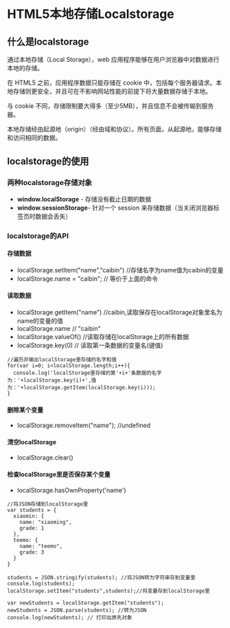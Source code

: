 # HTML5本地存储Localstorage



## 什么是localstorage
通过本地存储（Local Storage），web 应用程序能够在用户浏览器中对数据进行本地的存储。

在 HTML5 之前，应用程序数据只能存储在 cookie 中，包括每个服务器请求。本地存储则更安全，并且可在不影响网站性能的前提下将大量数据存储于本地。

与 cookie 不同，存储限制要大得多（至少5MB），并且信息不会被传输到服务器。

本地存储经由起源地（origin）（经由域和协议）。所有页面，从起源地，能够存储和访问相同的数据。
## localstorage的使用
### 两种localstorage存储对象
- **window.localStorage** - 存储没有截止日期的数据
- **window.sessionStorage**- 针对一个 session 来存储数据（当关闭浏览器标签页时数据会丢失）
### localstorage的API
#### 存储数据
- localStorage.setItem("name","caibin") //存储名字为name值为caibin的变量
- localStorage.name = "caibin"; // 等价于上面的命令
#### 读取数据
- localStorage.getItem("name") //caibin,读取保存在localStorage对象里名为name的变量的值
- localStorage.name // "caibin"
- localStorage.valueOf() //读取存储在localStorage上的所有数据
- localStorage.key(0) // 读取第一条数据的变量名(键值)

```
//遍历并输出localStorage里存储的名字和值
for(var i=0; i<localStorage.length;i++){
  console.log('localStorage里存储的第'+i+'条数据的名字为：'+localStorage.key(i)+',值为：'+localStorage.getItem(localStorage.key(i)));
}
```
#### 删除某个变量
- localStorage.removeItem("name"); //undefined
#### 清空localStorage
- localStorage.clear()
#### 检查localStorage里是否保存某个变量
- localStorage.hasOwnProperty('name') 
```
//将JSON存储到localStorage里
var students = {
  xiaomin: {
    name: "xiaoming",
    grade: 1
  },
  teemo: {
    name: "teemo",
    grade: 3
  }
}
  
students = JSON.stringify(students); //将JSON转为字符串存到变量里
console.log(students);
localStorage.setItem("students",students);//将变量存到localStorage里
  
var newStudents = localStorage.getItem("students");
newStudents = JSON.parse(students); //转为JSON
console.log(newStudents); // 打印出原先对象
```

